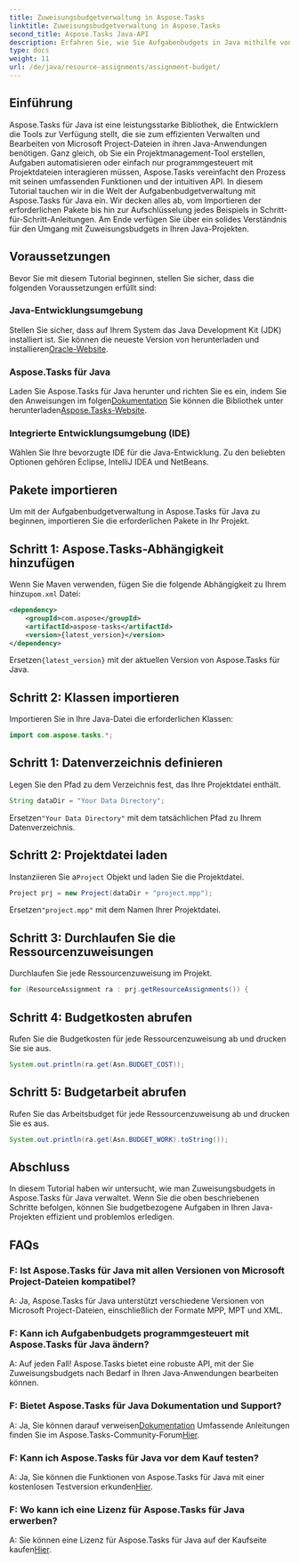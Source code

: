 ```yaml
---
title: Zuweisungsbudgetverwaltung in Aspose.Tasks
linktitle: Zuweisungsbudgetverwaltung in Aspose.Tasks
second_title: Aspose.Tasks Java-API
description: Erfahren Sie, wie Sie Aufgabenbudgets in Java mithilfe von Aspose.Tasks, einer leistungsstarken Bibliothek für die Bearbeitung von Microsoft Project-Dateien, effizient verwalten.
type: docs
weight: 11
url: /de/java/resource-assignments/assignment-budget/
---
```

## Einführung
Aspose.Tasks für Java ist eine leistungsstarke Bibliothek, die Entwicklern die Tools zur Verfügung stellt, die sie zum effizienten Verwalten und Bearbeiten von Microsoft Project-Dateien in ihren Java-Anwendungen benötigen. Ganz gleich, ob Sie ein Projektmanagement-Tool erstellen, Aufgaben automatisieren oder einfach nur programmgesteuert mit Projektdateien interagieren müssen, Aspose.Tasks vereinfacht den Prozess mit seinen umfassenden Funktionen und der intuitiven API.
In diesem Tutorial tauchen wir in die Welt der Aufgabenbudgetverwaltung mit Aspose.Tasks für Java ein. Wir decken alles ab, vom Importieren der erforderlichen Pakete bis hin zur Aufschlüsselung jedes Beispiels in Schritt-für-Schritt-Anleitungen. Am Ende verfügen Sie über ein solides Verständnis für den Umgang mit Zuweisungsbudgets in Ihren Java-Projekten.
## Voraussetzungen
Bevor Sie mit diesem Tutorial beginnen, stellen Sie sicher, dass die folgenden Voraussetzungen erfüllt sind:
### Java-Entwicklungsumgebung
 Stellen Sie sicher, dass auf Ihrem System das Java Development Kit (JDK) installiert ist. Sie können die neueste Version von herunterladen und installieren[Oracle-Website](https://www.oracle.com/java/technologies/javase-jdk11-downloads.html).
### Aspose.Tasks für Java
 Laden Sie Aspose.Tasks für Java herunter und richten Sie es ein, indem Sie den Anweisungen im folgen[Dokumentation](https://reference.aspose.com/tasks/java/) Sie können die Bibliothek unter herunterladen[Aspose.Tasks-Website](https://releases.aspose.com/tasks/java/).
### Integrierte Entwicklungsumgebung (IDE)
Wählen Sie Ihre bevorzugte IDE für die Java-Entwicklung. Zu den beliebten Optionen gehören Eclipse, IntelliJ IDEA und NetBeans.
## Pakete importieren
Um mit der Aufgabenbudgetverwaltung in Aspose.Tasks für Java zu beginnen, importieren Sie die erforderlichen Pakete in Ihr Projekt.
## Schritt 1: Aspose.Tasks-Abhängigkeit hinzufügen
 Wenn Sie Maven verwenden, fügen Sie die folgende Abhängigkeit zu Ihrem hinzu`pom.xml` Datei:
```xml
<dependency>
    <groupId>com.aspose</groupId>
    <artifactId>aspose-tasks</artifactId>
    <version>{latest_version}</version>
</dependency>
```
 Ersetzen`{latest_version}` mit der aktuellen Version von Aspose.Tasks für Java.
## Schritt 2: Klassen importieren
Importieren Sie in Ihre Java-Datei die erforderlichen Klassen:
```java
import com.aspose.tasks.*;
```

## Schritt 1: Datenverzeichnis definieren
Legen Sie den Pfad zu dem Verzeichnis fest, das Ihre Projektdatei enthält.
```java
String dataDir = "Your Data Directory";
```
 Ersetzen`"Your Data Directory"` mit dem tatsächlichen Pfad zu Ihrem Datenverzeichnis.
## Schritt 2: Projektdatei laden
 Instanziieren Sie a`Project` Objekt und laden Sie die Projektdatei.
```java
Project prj = new Project(dataDir + "project.mpp");
```
 Ersetzen`"project.mpp"` mit dem Namen Ihrer Projektdatei.
## Schritt 3: Durchlaufen Sie die Ressourcenzuweisungen
Durchlaufen Sie jede Ressourcenzuweisung im Projekt.
```java
for (ResourceAssignment ra : prj.getResourceAssignments()) {
```
## Schritt 4: Budgetkosten abrufen
Rufen Sie die Budgetkosten für jede Ressourcenzuweisung ab und drucken Sie sie aus.
```java
System.out.println(ra.get(Asn.BUDGET_COST));
```
## Schritt 5: Budgetarbeit abrufen
Rufen Sie das Arbeitsbudget für jede Ressourcenzuweisung ab und drucken Sie es aus.
```java
System.out.println(ra.get(Asn.BUDGET_WORK).toString());
```
## Abschluss
In diesem Tutorial haben wir untersucht, wie man Zuweisungsbudgets in Aspose.Tasks für Java verwaltet. Wenn Sie die oben beschriebenen Schritte befolgen, können Sie budgetbezogene Aufgaben in Ihren Java-Projekten effizient und problemlos erledigen.
## FAQs
### F: Ist Aspose.Tasks für Java mit allen Versionen von Microsoft Project-Dateien kompatibel?
A: Ja, Aspose.Tasks für Java unterstützt verschiedene Versionen von Microsoft Project-Dateien, einschließlich der Formate MPP, MPT und XML.
### F: Kann ich Aufgabenbudgets programmgesteuert mit Aspose.Tasks für Java ändern?
A: Auf jeden Fall! Aspose.Tasks bietet eine robuste API, mit der Sie Zuweisungsbudgets nach Bedarf in Ihren Java-Anwendungen bearbeiten können.
### F: Bietet Aspose.Tasks für Java Dokumentation und Support?
 A: Ja, Sie können darauf verweisen[Dokumentation](https://reference.aspose.com/tasks/java/) Umfassende Anleitungen finden Sie im Aspose.Tasks-Community-Forum[Hier](https://forum.aspose.com/c/tasks/15).
### F: Kann ich Aspose.Tasks für Java vor dem Kauf testen?
 A: Ja, Sie können die Funktionen von Aspose.Tasks für Java mit einer kostenlosen Testversion erkunden[Hier](https://releases.aspose.com/).
### F: Wo kann ich eine Lizenz für Aspose.Tasks für Java erwerben?
 A: Sie können eine Lizenz für Aspose.Tasks für Java auf der Kaufseite kaufen[Hier](https://purchase.aspose.com/buy).